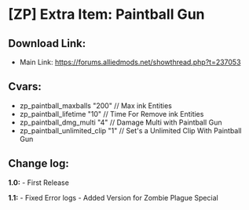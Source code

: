 # [ZP] Extra Item: Paintball Gun

## Download Link: 
- Main Link: https://forums.alliedmods.net/showthread.php?t=237053

## Cvars:
- zp_paintball_maxballs "200" // Max ink Entities
- zp_paintball_lifetime "10" // Time For Remove ink Entities
- zp_paintball_dmg_multi "4" // Damage Multi with Paintball Gun
- zp_paintball_unlimited_clip "1" // Set's a Unlimited Clip With Paintball Gun

## Change log:

**1.0:**
	- First Release

**1.1:**
	- Fixed Error logs
	- Added Version for Zombie Plague Special